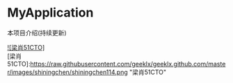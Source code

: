 # MyApplication
本项目介绍(持续更新)

[![梁肖51CTO]](http://liangxiao.blog.51cto.com/)  
[梁肖51CTO]:https://raw.githubusercontent.com/geeklx/geeklx.github.com/master/images/shiningchen/shiningchen114.png "梁肖51CTO" 

